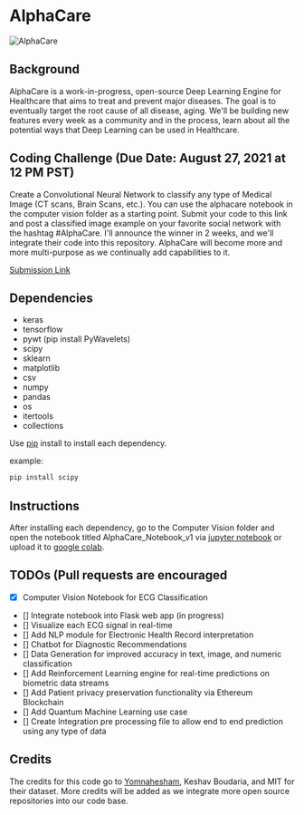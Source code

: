 # AlphaCare
![AlphaCare](https://i.imgur.com/d7dkit1.png)

## Background

AlphaCare is a work-in-progress, open-source Deep Learning Engine for Healthcare that aims to treat and prevent major diseases. The goal is to eventually target the root cause of all disease, aging. We'll be building new features every week as a community and in the process, learn about all the potential ways that Deep Learning can be used in Healthcare. 

## Coding Challenge (Due Date: August 27, 2021 at 12 PM PST)

Create a Convolutional Neural Network to classify any type of Medical Image (CT scans, Brain Scans, etc.). You can use the alphacare notebook in the computer vision folder as a starting point. Submit your code to this link and post a classified image example on your favorite social network with the hashtag #AlphaCare. I'll announce the winner in 2 weeks, and we'll integrate their code into this repository. AlphaCare will become more and more multi-purpose as we continually add capabilities to it. 

[Submission Link](https://forms.gle/kBQJvfYzqEzWKUBJ9)

## Dependencies
- keras
- tensorflow
- pywt (pip install PyWavelets)
- scipy
- sklearn
- matplotlib
- csv
- numpy
- pandas
- os
- itertools
- collections

Use [pip](https://pip.pypa.io/en/stable/installation/) install to install each dependency.

example:
```sh
pip install scipy
```

## Instructions

After installing each dependency, go to the Computer Vision folder and open the notebook titled AlphaCare_Notebook_v1 via [jupyter notebook](https://jupyter.org/) or upload it to [google colab](https://colab.research.google.com/).

## TODOs (Pull requests are encouraged

- [x] Computer Vision Notebook for ECG Classification
- [] Integrate notebook into Flask web app (in progress)
- [] Visualize each ECG signal in real-time
- [] Add NLP module for Electronic Health Record interpretation
- [] Chatbot for Diagnostic Recommendations
- [] Data Generation for improved accuracy in text, image, and numeric classification
- [] Add Reinforcement Learning engine for real-time predictions on biometric data streams
- [] Add Patient privacy preservation functionality via Ethereum Blockchain
- [] Add Quantum Machine Learning use case
- [] Create Integration pre processing file to allow end to end prediction using any type of data


## Credits

The credits for this code go to [Yomnahesham](https://www.kaggle.com/yomnahesham/cse616-final-project), Keshav Boudaria, and MIT for their dataset. More credits will be added as we integrate more open source repositories into our code base. 
